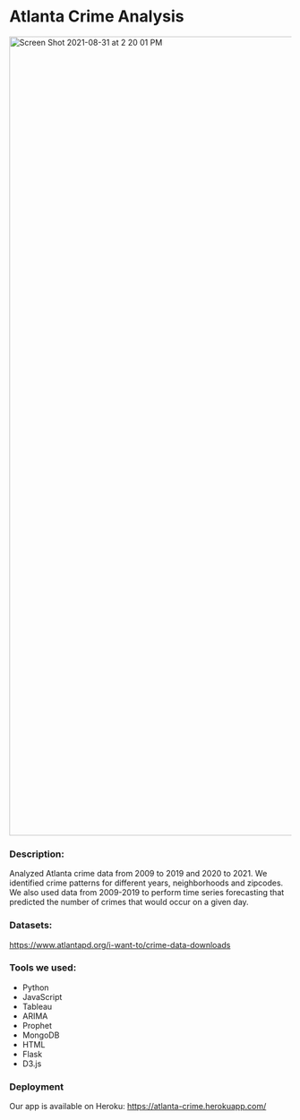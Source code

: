 # Atlanta Crime Analysis

<img width="1428" alt="Screen Shot 2021-08-31 at 2 20 01 PM" src="https://user-images.githubusercontent.com/79863465/131563055-2fd73271-d592-4bcc-b8bd-0be0de1c4aa2.png">


### Description:
Analyzed Atlanta crime data from 2009 to 2019 and 2020 to 2021. We identified crime patterns for different years, neighborhoods and zipcodes. We also used data from 2009-2019 to perform time series forecasting that predicted the number of crimes that would occur on a given day.

### Datasets:
https://www.atlantapd.org/i-want-to/crime-data-downloads

### Tools we used:
- Python
- JavaScript
- Tableau
- ARIMA
- Prophet
- MongoDB
- HTML
- Flask
- D3.js

### Deployment
Our app is available on Heroku:
https://atlanta-crime.herokuapp.com/
